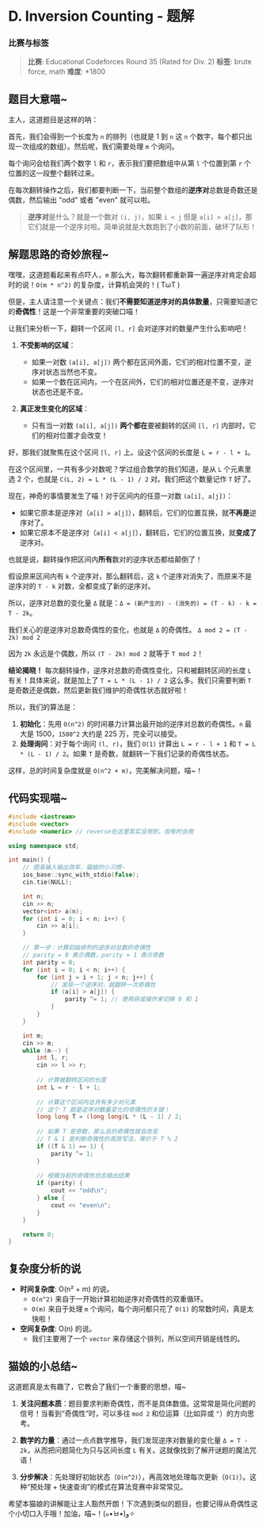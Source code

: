 # D. Inversion Counting - 题解

### 比赛与标签
> **比赛**: Educational Codeforces Round 35 (Rated for Div. 2)
> **标签**: brute force, math
> **难度**: *1800

## 题目大意喵~
主人，这道题目是这样的呐：

首先，我们会得到一个长度为 `n` 的排列（也就是 1 到 `n` 这 `n` 个数字，每个都只出现一次组成的数组）。然后呢，我们需要处理 `m` 个询问。

每个询问会给我们两个数字 `l` 和 `r`，表示我们要把数组中从第 `l` 个位置到第 `r` 个位置的这一段整个翻转过来。

在每次翻转操作之后，我们都要判断一下，当前整个数组的**逆序对**总数是奇数还是偶数，然后输出 "odd" 或者 "even" 就可以啦。

> **逆序对**是什么？就是一个数对 `(i, j)`，如果 `i < j` 但是 `a[i] > a[j]`，那它们就是一个逆序对啦。简单说就是大数跑到了小数的前面，破坏了队形！

## 解题思路的奇妙旅程~
嘿嘿，这道题看起来有点吓人，`m` 那么大，每次翻转都重新算一遍逆序对肯定会超时的说！`O(m * n^2)` 的复杂度，计算机会哭的！( TωT )

但是，主人请注意一个关键点：我们**不需要知道逆序对的具体数量**，只需要知道它的**奇偶性**！这是一个非常重要的突破口喵！

让我们来分析一下，翻转一个区间 `[l, r]` 会对逆序对的数量产生什么影响吧！

1.  **不受影响的区域**：
    *   如果一对数 `(a[i], a[j])` 两个都在区间外面，它们的相对位置不变，逆序对状态当然也不变。
    *   如果一个数在区间内，一个在区间外，它们的相对位置还是不变，逆序对状态也还是不变。

2.  **真正发生变化的区域**：
    *   只有当一对数 `(a[i], a[j])` **两个都在**要被翻转的区间 `[l, r]` 内部时，它们的相对位置才会改变！

好，那我们就聚焦在这个区间 `[l, r]` 上。设这个区间的长度是 `L = r - l + 1`。

在这个区间里，一共有多少对数呢？学过组合数学的我们知道，是从 `L` 个元素里选 2 个，也就是 `C(L, 2) = L * (L - 1) / 2` 对。我们把这个数量记作 `T` 好了。

现在，神奇的事情要发生了喵！对于区间内的任意一对数 `(a[i], a[j])`：
*   如果它原本是逆序对（`a[i] > a[j]`），翻转后，它们的位置互换，就**不再是**逆序对了。
*   如果它原本不是逆序对（`a[i] < a[j]`），翻转后，它们的位置互换，就**变成了**逆序对。

也就是说，翻转操作把区间内**所有**数对的逆序状态都给颠倒了！

假设原来区间内有 `k` 个逆序对，那么翻转后，这 `k` 个逆序对消失了，而原来不是逆序对的 `T - k` 对数，全都变成了新的逆序对。

所以，逆序对总数的变化量 `Δ` 就是：`Δ = (新产生的) - (消失的) = (T - k) - k = T - 2k`。

我们关心的是逆序对总数奇偶性的变化，也就是 `Δ` 的奇偶性。
`Δ mod 2 = (T - 2k) mod 2`

因为 `2k` 永远是个偶数，所以 `(T - 2k) mod 2` 就等于 `T mod 2`！

**结论揭晓！** 每次翻转操作，逆序对总数的奇偶性变化，只和被翻转区间的长度 `L` 有关！具体来说，就是加上了 `T = L * (L - 1) / 2` 这么多。我们只需要判断 `T` 是奇数还是偶数，然后更新我们维护的奇偶性状态就好啦！

所以，我们的算法是：
1.  **初始化**：先用 `O(n^2)` 的时间暴力计算出最开始的逆序对总数的奇偶性。`n` 最大是 1500，`1500^2` 大约是 225 万，完全可以接受。
2.  **处理询问**：对于每个询问 `(l, r)`，我们 `O(1)` 计算出 `L = r - l + 1` 和 `T = L * (L - 1) / 2`。如果 `T` 是奇数，就翻转一下我们记录的奇偶性状态。

这样，总的时间复杂度就是 `O(n^2 + m)`，完美解决问题，喵~！

## 代码实现喵~
```cpp
#include <iostream>
#include <vector>
#include <numeric> // reverse在这里其实没用到，但有时会用

using namespace std;

int main() {
    // 提高输入输出效率，猫娘的小习惯~
    ios_base::sync_with_stdio(false);
    cin.tie(NULL);

    int n;
    cin >> n;
    vector<int> a(n);
    for (int i = 0; i < n; i++) {
        cin >> a[i];
    }

    // 第一步：计算初始排列的逆序对总数的奇偶性
    // parity = 0 表示偶数，parity = 1 表示奇数
    int parity = 0;
    for (int i = 0; i < n; i++) {
        for (int j = i + 1; j < n; j++) {
            // 发现一个逆序对，就翻转一次奇偶性
            if (a[i] > a[j]) {
                parity ^= 1; // 使用异或操作来切换 0 和 1
            }
        }
    }

    int m;
    cin >> m;
    while (m--) {
        int l, r;
        cin >> l >> r;
        
        // 计算被翻转区间的长度
        int L = r - l + 1;
        
        // 计算这个区间内总共有多少对元素
        // 这个 T 就是逆序对数量变化的奇偶性的关键！
        long long T = (long long)L * (L - 1) / 2;
        
        // 如果 T 是奇数，那么总的奇偶性就会改变
        // T & 1 是判断奇偶性的高效写法，等价于 T % 2
        if ((T & 1) == 1) {
            parity ^= 1;
        }
        
        // 根据当前的奇偶性状态输出结果
        if (parity) {
            cout << "odd\n";
        } else {
            cout << "even\n";
        }
    }

    return 0;
}
```

## 复杂度分析的说
- **时间复杂度**: O(n² + m) 的说。
  - `O(n^2)` 来自于一开始计算初始逆序对奇偶性的双重循环。
  - `O(m)` 来自于处理 `m` 个询问，每个询问都只花了 `O(1)` 的常数时间，真是太快啦！
- **空间复杂度**: O(n) 的说。
  - 我们主要用了一个 `vector` 来存储这个排列，所以空间开销是线性的。

## 猫娘的小总结~
这道题真是太有趣了，它教会了我们一个重要的思想，喵~

1.  **关注问题本质**：题目要求判断奇偶性，而不是具体数值。这常常是简化问题的信号！当看到“奇偶性”时，可以多往 `mod 2` 和位运算（比如异或 `^`）的方向思考。

2.  **数学的力量**：通过一点点数学推导，我们发现逆序对数量的变化量 `Δ = T - 2k`，从而把问题简化为只与区间长度 `L` 有关。这就像找到了解开谜题的魔法咒语！

3.  **分步解决**：先处理好初始状态（`O(n^2)`），再高效地处理每次更新（`O(1)`）。这种“预处理 + 快速查询”的模式在算法竞赛中非常常见。

希望本猫娘的讲解能让主人豁然开朗！下次遇到类似的题目，也要记得从奇偶性这个小切口入手哦！加油，喵~！(๑•̀ㅂ•́)و✧